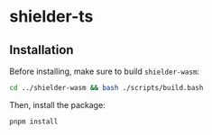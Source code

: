 # shielder-ts

## Installation

Before installing, make sure to build `shielder-wasm`:

```bash
cd ../shielder-wasm && bash ./scripts/build.bash
```

Then, install the package:

```bash
pnpm install
```
